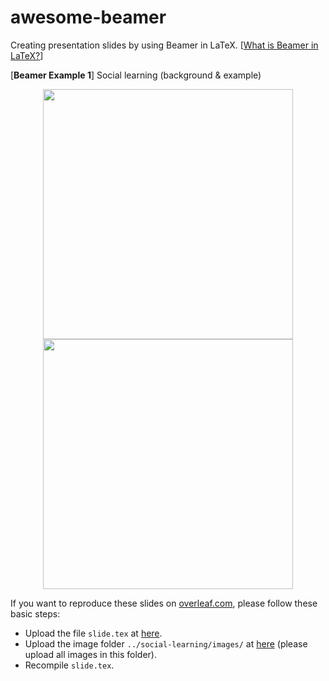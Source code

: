 # awesome-beamer
Creating presentation slides by using Beamer in LaTeX. [[What is Beamer in LaTeX?](https://en.wikipedia.org/wiki/Beamer_(LaTeX))]

[**Beamer Example 1**] Social learning (background & example)

<p align="center">
<img align="middle" src="https://github.com/xinychen/awesome-beamer/blob/main/example/social-learning/slide1.png" width="400" />
<img align="middle" src="https://github.com/xinychen/awesome-beamer/blob/main/example/social-learning/slide2.png" width="400" />
</p>

If you want to reproduce these slides on [overleaf.com](overleaf.com), please follow these basic steps:

- Upload the file `slide.tex` at [here](https://github.com/xinychen/awesome-beamer/blob/main/example/social-learning/slide.tex).
- Upload the image folder `../social-learning/images/` at [here](https://github.com/xinychen/awesome-beamer/tree/main/example/social-learning/images) (please upload all images in this folder).
- Recompile `slide.tex`.
